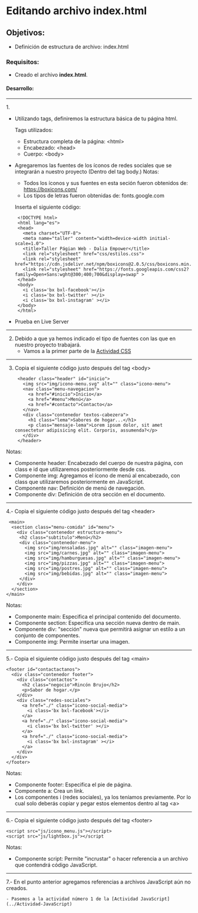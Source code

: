 # Editando archivo index.html

## Objetivos: 
  - Definición de estructura de archivo: index.html
  
### Requisitos:
  - Creado el archivo <b>index.html</b>.
  
#### Desarrollo:

<hr>
1. 

- Utilizando tags, definiremos la estructura básica de tu página html.

    Tags utilizados:
    - Estructura completa de la página: \<html>
    - Encabezado: \<head>
    - Cuerpo: \<body>
 
 - Agregaremos las fuentes de los íconos de redes sociales que se integrarán a nuestro proyecto (Dentro del tag body.)
   Notas: 
   - Todos los íconos y sus fuentes en esta seción fueron obtenidos de: https://boxicons.com/
   - Los tipos de letras fueron obtenidas de: fonts.google.com
    
    Inserta el siguiente código: 
    
        <!DOCTYPE html>
        <html lang="es">
        <head>
          <meta charset="UTF-8">
          <meta name="taller" content="width=device-width initial-scale=1.0">
          <title>Taller Págian Web - Dalia Empower</title>            
          <link rel="stylesheet" href="css/estilos.css">
          <link rel="stylesheet" href="https://cdn.jsdelivr.net/npm/boxicons@2.0.5/css/boxicons.min.css"> 
          <link rel="stylesheet" href="https://fonts.googleapis.com/css2?family=Open+Sans:wght@300;400;700&display=swap" >
        </head>
        <body>
          <i class='bx bxl-facebook'></i>
          <i class='bx bxl-twitter' ></i>
          <i class='bx bxl-instagram' ></i>
        </body> 
        </html>
        
 - Prueba en Live Server
<hr> 

2. Debido a que ya hemos indicado el tipo de fuentes con las que en nuestro proyecto trabajará. 
   - Vamos a la primer parte de la [Actividad CSS](../Actividad-CSS)
<hr> 

3. Copia el siguiente código justo después del tag \<body>
  
        <header class="header" id="inicio">
          <img src="img/icono-menu.svg" alt="" class="icono-menu">
          <nav class="menu-navegacion">
            <a href="#inicio">Inicio</a>
            <a href="#menu">Menú</a>
            <a href="#contacto">Contacto</a>    
          </nav>
          <div class="contenedor textos-cabezera">
            <h1 class="lema">Sabores de hogar...</h1>
            <p class="mensaje-lema">Lorem ipsum dolor, sit amet consectetur adipisicing elit. Corporis, assumenda?</p>
          </div>
        </header>

Notas:

- Componente header: Encabezado del cuerpo de nuestra página, con class e id que utilizaremos posteriormente desde css.
- Componente img: Agregamos el ícono de menú al encabezado, con class que utilizaremos posteriormente en JavaScript.
- Componente nav: Definición de menú de navegación.
- Componente div: Definición de otra sección en el documento.
<hr> 

4.- Copia el siguiente código justo después del tag \<header>

     <main>
      <section class="menu-comida" id="menu">
        <div class="contenedor estructura-menu">
         <h2 class="subtitulo">Menú</h2>
         <div class="contenedor-menu">
           <img src="img/ensaladas.jpg" alt="" class="imagen-menu">
           <img src="img/carnes.jpg" alt="" class="imagen-menu">
           <img src="img/hamburguesas.jpg" alt="" class="imagen-menu">
           <img src="img/pizzas.jpg" alt="" class="imagen-menu">
           <img src="img/postres.jpg" alt="" class="imagen-menu">
           <img src="img/bebidas.jpg" alt="" class="imagen-menu">
         </div>
        </div>
      </section>
    </main>
    
Notas:
  - Componente main: Especifica el principal contenido del documento.
  - Componente section: Especifica una sección nueva dentro de main.
  - Componente div: "sección" nueva que permitirá asignar un estilo a un conjunto de componentes.
  - Componente img: Permite insertar una imagen.
<hr>

5.- Copia el siguiente código justo después del tag \<main>

    <footer id="contactactanos">
      <div class="contenedor footer">
        <div class="contactos">
          <h2 class="negocio">Rincón Brujo</h2>
          <p>Sabor de hogar.</p>
        </div>
        <div class="redes-sociales">
          <a href="./" class="icono-social-media">
            <i class='bx bxl-facebook'></i>
          </a>
          <a href="./" class="icono-social-media">
            <i class='bx bxl-twitter' ></i>
          </a>
          <a href="./" class="icono-social-media">
            <i class='bx bxl-instagram' ></i>
          </a>
        </div>
      </div>
    </footer>
    
Notas:
  - Componente footer: Especifica el pie de página.
  - Componente a: Crea un link.
  - Los componentes i (redes sociales), ya los teníamos previamente. Por lo cual solo deberás copiar y pegar estos elementos dentro al tag \<a> 
<hr>

6.- Copia el siguiente código justo después del tag \<footer>

    <script src="js/icono_menu.js"></script>
    <script src="js/lightbox.js"></script
    
Notas:
  - Componente script: Permite "incrustar" o hacer referencia a un archivo que contendrá código JavaScript.
<hr>

7.- En el punto anterior agregamos referencias a archivos JavaScript aún no creados. 
    
    - Pasemos a la actividad número 1 de la [Actividad JavaScript](../Actividad-JavaScript) 


